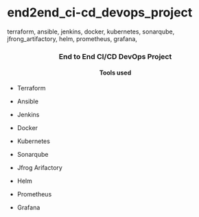 # end2end_ci-cd_devops_project
terraform, ansible, jenkins, docker, kubernetes, sonarqube, jfrong_artifactory, helm, prometheus, grafana, 

<h3 align="center">End to End CI/CD DevOps Project</h3>

<h4 align="center">Tools used</h4>

- Terraform

- Ansible

- Jenkins

- Docker

- Kubernetes

- Sonarqube

- Jfrog Arifactory

- Helm

- Prometheus

- Grafana


